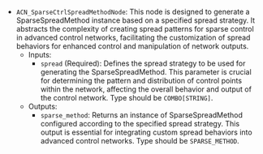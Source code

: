 - `ACN_SparseCtrlSpreadMethodNode`: This node is designed to generate a SparseSpreadMethod instance based on a specified spread strategy. It abstracts the complexity of creating spread patterns for sparse control in advanced control networks, facilitating the customization of spread behaviors for enhanced control and manipulation of network outputs.
    - Inputs:
        - `spread` (Required): Defines the spread strategy to be used for generating the SparseSpreadMethod. This parameter is crucial for determining the pattern and distribution of control points within the network, affecting the overall behavior and output of the control network. Type should be `COMBO[STRING]`.
    - Outputs:
        - `sparse_method`: Returns an instance of SparseSpreadMethod configured according to the specified spread strategy. This output is essential for integrating custom spread behaviors into advanced control networks. Type should be `SPARSE_METHOD`.
